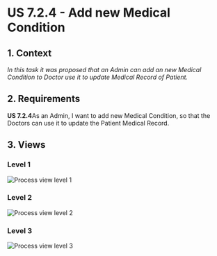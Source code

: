 # US 7.2.4 - Add new Medical Condition

## 1. Context

*In this task it was proposed that an Admin can add an new Medical Condition to Doctor use it to update Medical Record of Patient.*

## 2. Requirements

**US 7.2.4**As an Admin, I want to add new Medical Condition, so that the Doctors can use it to update the Patient Medical Record.

## 3. Views

### Level 1

![Process view level 1](views/level1/process-view.svg "A process view level 1")

### Level 2

![Process view level 2](views/level2/process-view.svg "A process view level 2")

### Level 3

![Process view level 3](views/level3/process-view.svg "A process view level 3")